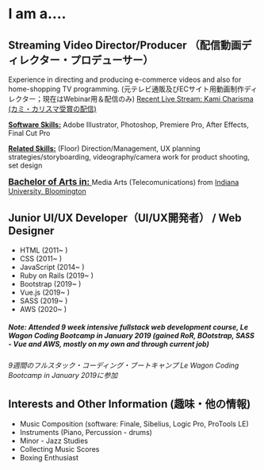 <h1>I am a….</h1>

<h2>Streaming Video Director/Producer （配信動画ディレクター・プロデューサー）</h2>
 
<p>Experience in directing and producing e-commerce videos and also for home-shopping TV programming.   (元テレビ通販及びECサイト用動画制作ディレクター；現在はWebinar用＆配信のみ)
<a href="https://www.youtube.com/watch?v=73mnVyxWjBQ&t=5986s">Recent Live Stream: Kami Charisma (カミ・カリスマ受賞の配信)</a></p>

<p><strong><u>Software Skills:</u></strong> Adobe Illustrator, Photoshop, Premiere Pro, After Effects, Final Cut Pro</p>

<p><strong><u>Related Skills:</u></strong> (Floor) Direction/Management, UX planning strategies/storyboarding, videography/camera work for product shooting, set design</p>


<strong style="text-decoration: underline; font-weight:bold; font-size:1.25em;">Bachelor of Arts in: </strong>Media Arts (Telecomunications) from <a href="https://mediaschool.indiana.edu/academics/undergraduate/index.html" target="_blank">Indiana University, Bloomington</a>

<h2>Junior UI/UX Developer（UI/UX開発者） / Web Designer</h2>

<ul>
  <li>HTML (2011~ )</li>
  <li>CSS (2011~ )</li>
  <li>JavaScript (2014~ )</li>
  <li>Ruby on Rails (2019~ )</li>
  <li>Bootstrap (2019~ )</li>
  <li>Vue.js (2019~ )</li>
  <li>SASS (2019~ )</li>
  <li>AWS (2020~ ) </li>
</ul>

<h5>Note: Attended 9 week intensive fullstack web development course, Le Wagon Coding Bootcamp in January 2019 (gained RoR, BOotstrap, SASS - Vue and AWS, mostly on my own and through current job)</h5>
<h6>9週間のフルスタック・コーディング・ブートキャンプ Le Wagon Coding Bootcamp in January 2019に参加</h6>

<h2>Interests and Other Information (趣味・他の情報)</h2>

<ul>
  <li>Music Composition (software: Finale, Sibelius, Logic Pro, ProTools LE)</li>
  <li>Instruments (Piano, Percussion - drums)</li>
  <li>Minor - Jazz Studies</li>
  <li>Collecting Music Scores</li>
  <li>Boxing Enthusiast</li>
</ul>



